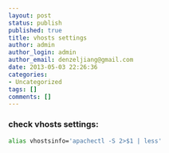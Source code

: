 ```yaml
---
layout: post
status: publish
published: true
title: vhosts settings
author: admin
author_login: admin
author_email: denzeljiang@gmail.com
date: 2013-05-03 22:26:36
categories:
- Uncategorized
tags: []
comments: []
---
```


### check vhosts settings:

```bash
alias vhostsinfo='apachectl -S 2>$1 | less'
```
